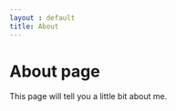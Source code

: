 ```yaml
---
layout : default
title: About
---
```


# About page

This page will tell you a little bit about me. 